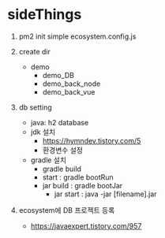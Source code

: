 # sideThings

1. pm2 init simple
ecosystem.config.js

2. create dir
    - demo
        - demo_DB
        - demo_back_node
        - demo_back_vue

3. db setting
    - java: h2 database
    - jdk 설치
        - https://hymndev.tistory.com/5
        - 환경변수 설정
    - gradle 설치
        - gradle build
        - start : gradle bootRun
        - jar build : gradle bootJar
            - jar start : java -jar [filename].jar

4. ecosystem에 DB 프로젝트 등록
    - https://javaexpert.tistory.com/957

